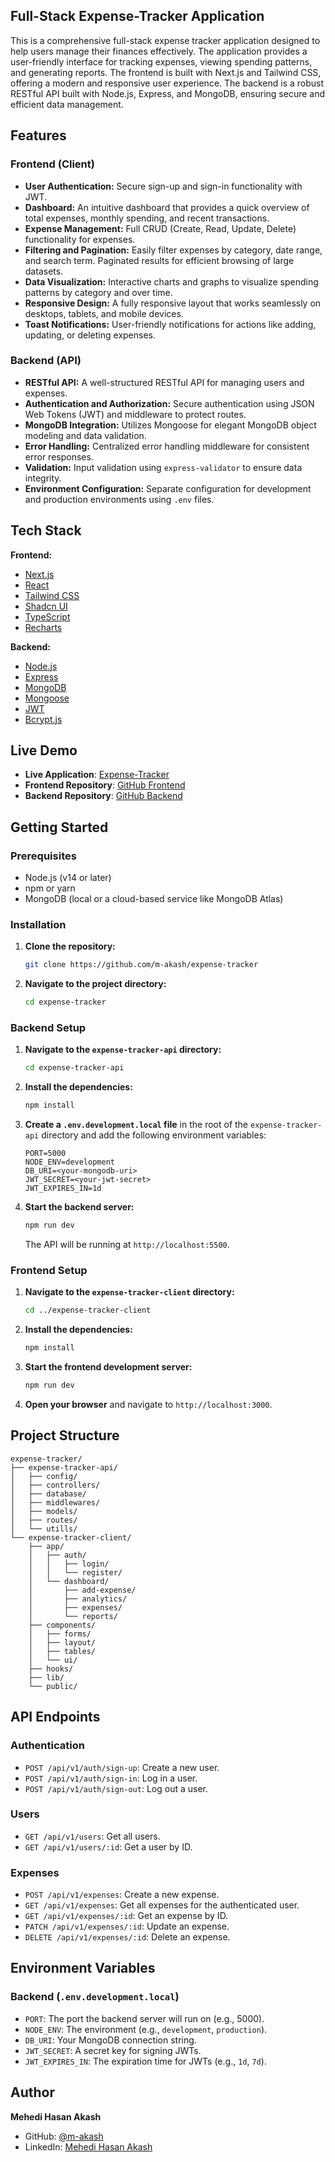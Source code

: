 ## Full-Stack Expense-Tracker Application

This is a comprehensive full-stack expense tracker application designed to help users manage their finances effectively. The application provides a user-friendly interface for tracking expenses, viewing spending patterns, and generating reports. The frontend is built with Next.js and Tailwind CSS, offering a modern and responsive user experience. The backend is a robust RESTful API built with Node.js, Express, and MongoDB, ensuring secure and efficient data management.

## Features

### Frontend (Client)

- **User Authentication:** Secure sign-up and sign-in functionality with JWT.
- **Dashboard:** An intuitive dashboard that provides a quick overview of total expenses, monthly spending, and recent transactions.
- **Expense Management:** Full CRUD (Create, Read, Update, Delete) functionality for expenses.
- **Filtering and Pagination:** Easily filter expenses by category, date range, and search term. Paginated results for efficient browsing of large datasets.
- **Data Visualization:** Interactive charts and graphs to visualize spending patterns by category and over time.
- **Responsive Design:** A fully responsive layout that works seamlessly on desktops, tablets, and mobile devices.
- **Toast Notifications:** User-friendly notifications for actions like adding, updating, or deleting expenses.

### Backend (API)

- **RESTful API:** A well-structured RESTful API for managing users and expenses.
- **Authentication and Authorization:** Secure authentication using JSON Web Tokens (JWT) and middleware to protect routes.
- **MongoDB Integration:** Utilizes Mongoose for elegant MongoDB object modeling and data validation.
- **Error Handling:** Centralized error handling middleware for consistent error responses.
- **Validation:** Input validation using `express-validator` to ensure data integrity.
- **Environment Configuration:** Separate configuration for development and production environments using `.env` files.

## Tech Stack

**Frontend:**

- [Next.js](https://nextjs.org/)
- [React](https://reactjs.org/)
- [Tailwind CSS](https://tailwindcss.com/)
- [Shadcn UI](https://ui.shadcn.com/)
- [TypeScript](https://www.typescriptlang.org/)
- [Recharts](https://recharts.org/)

**Backend:**

- [Node.js](https://nodejs.org/)
- [Express](https://expressjs.com/)
- [MongoDB](https://www.mongodb.com/)
- [Mongoose](https://mongoosejs.com/)
- [JWT](https://jwt.io/)
- [Bcrypt.js](https://www.npmjs.com/package/bcryptjs)

## Live Demo

- **Live Application**: [Expense-Tracker](https://daily-expenditure.vercel.app/)
- **Frontend Repository**: [GitHub Frontend](https://github.com/m-akash/expense-tracker/tree/main/expense-tracker-client)
- **Backend Repository**: [GitHub Backend](https://github.com/m-akash/expense-tracker/tree/main/expense-tracker-api)

## Getting Started

### Prerequisites

- Node.js (v14 or later)
- npm or yarn
- MongoDB (local or a cloud-based service like MongoDB Atlas)

### Installation

1. **Clone the repository:**
   ```bash
   git clone https://github.com/m-akash/expense-tracker
   ```
2. **Navigate to the project directory:**
   ```bash
   cd expense-tracker
   ```

### Backend Setup

1. **Navigate to the `expense-tracker-api` directory:**
   ```bash
   cd expense-tracker-api
   ```
2. **Install the dependencies:**
   ```bash
   npm install
   ```
3. **Create a `.env.development.local` file** in the root of the `expense-tracker-api` directory and add the following environment variables:
   ```
   PORT=5000
   NODE_ENV=development
   DB_URI=<your-mongodb-uri>
   JWT_SECRET=<your-jwt-secret>
   JWT_EXPIRES_IN=1d
   ```
4. **Start the backend server:**
   ```bash
   npm run dev
   ```
   The API will be running at `http://localhost:5500`.

### Frontend Setup

1. **Navigate to the `expense-tracker-client` directory:**
   ```bash
   cd ../expense-tracker-client
   ```
2. **Install the dependencies:**
   ```bash
   npm install
   ```
3. **Start the frontend development server:**
   ```bash
   npm run dev
   ```
4. **Open your browser** and navigate to `http://localhost:3000`.

## Project Structure

```
expense-tracker/
├── expense-tracker-api/
│   ├── config/
│   ├── controllers/
│   ├── database/
│   ├── middlewares/
│   ├── models/
│   ├── routes/
│   └── utills/
└── expense-tracker-client/
    ├── app/
    │   ├── auth/
    │   │   ├── login/
    │   │   └── register/
    │   └── dashboard/
    │       ├── add-expense/
    │       ├── analytics/
    │       ├── expenses/
    │       └── reports/
    ├── components/
    │   ├── forms/
    │   ├── layout/
    │   ├── tables/
    │   └── ui/
    ├── hooks/
    ├── lib/
    └── public/
```

## API Endpoints

### Authentication

- `POST /api/v1/auth/sign-up`: Create a new user.
- `POST /api/v1/auth/sign-in`: Log in a user.
- `POST /api/v1/auth/sign-out`: Log out a user.

### Users

- `GET /api/v1/users`: Get all users.
- `GET /api/v1/users/:id`: Get a user by ID.

### Expenses

- `POST /api/v1/expenses`: Create a new expense.
- `GET /api/v1/expenses`: Get all expenses for the authenticated user.
- `GET /api/v1/expenses/:id`: Get an expense by ID.
- `PATCH /api/v1/expenses/:id`: Update an expense.
- `DELETE /api/v1/expenses/:id`: Delete an expense.

## Environment Variables

### Backend (`.env.development.local`)

- `PORT`: The port the backend server will run on (e.g., 5000).
- `NODE_ENV`: The environment (e.g., `development`, `production`).
- `DB_URI`: Your MongoDB connection string.
- `JWT_SECRET`: A secret key for signing JWTs.
- `JWT_EXPIRES_IN`: The expiration time for JWTs (e.g., `1d`, `7d`).

## Author

**Mehedi Hasan Akash**  
- GitHub: [@m-akash](https://github.com/m-akash)  
- LinkedIn: [Mehedi Hasan Akash](https://www.linkedin.com/in/mehedi-hasan-akash/)




